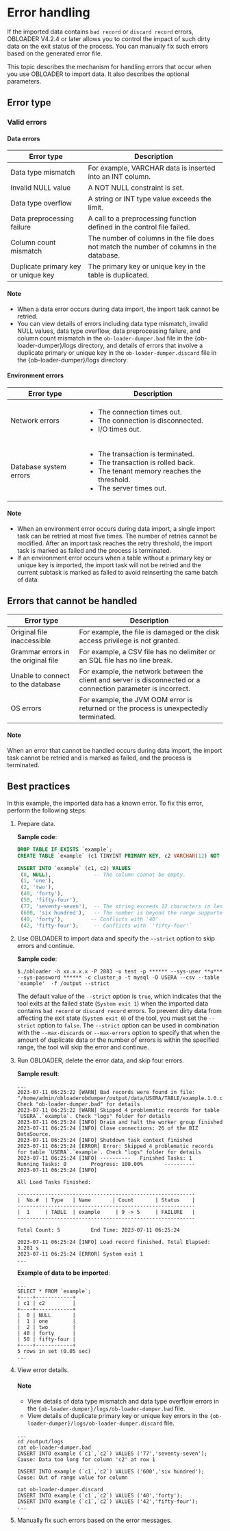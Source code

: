 # Error handling

If the imported data contains `bad record` or `discard record` errors, OBLOADER V4.2.4 or later allows you to control the impact of such dirty data on the exit status of the process. You can manually fix such errors based on the generated error file.

This topic describes the mechanism for handling errors that occur when you use OBLOADER to import data. It also describes the optional parameters.

## Error type

### Valid errors

#### Data errors

| **Error type** | **Description** |
|-------------|--------|
| Data type mismatch | For example, VARCHAR data is inserted into an INT column.  |
| Invalid NULL value | A NOT NULL constraint is set.  |
| Data type overflow | A string or INT type value exceeds the limit.  |
| Data preprocessing failure | A call to a preprocessing function defined in the control file failed.  |
| Column count mismatch | The number of columns in the file does not match the number of columns in the database.  |
| Duplicate primary key or unique key | The primary key or unique key in the table is duplicated.  |

<main id="notice" type='explain'>
   <h4>Note</h4>
   <ul>
   <li>When a data error occurs during data import, the import task cannot be retried. </li>
   <li>You can view details of errors including data type mismatch, invalid NULL values, data type overflow, data preprocessing failure, and column count mismatch in the <code>ob-loader-dumper.bad</code> file in the {ob-loader-dumper}/logs directory, and details of errors that involve a duplicate primary or unique key in the <code>ob-loader-dumper.discard</code> file in the {ob-loader-dumper}/logs directory. </li>
   </ul>
</main>

#### Environment errors

| **Error type** | **Description** |
|--------|------|
| Network errors | <ul><li>The connection times out. </li><li>The connection is disconnected. </li><li>I/O times out. </li></ul> |
| Database system errors | <ul><li>The transaction is terminated. </li><li>The transaction is rolled back. </li><li>The tenant memory reaches the threshold. </li><li>The server times out. </li></ul> |

<main id="notice" type='explain'>
   <h4>Note</h4>
   <ul>
   <li>When an environment error occurs during data import, a single import task can be retried at most five times. The number of retries cannot be modified. After an import task reaches the retry threshold, the import task is marked as failed and the process is terminated. </li>
   <li>If an environment error occurs when a table without a primary key or unique key is imported, the import task will not be retried and the current subtask is marked as failed to avoid reinserting the same batch of data. </li>
   </ul>
</main>

## Errors that cannot be handled


| **Error type** | **Description** |
|--------|------|
| Original file inaccessible | For example, the file is damaged or the disk access privilege is not granted.  |
| Grammar errors in the original file | For example, a CSV file has no delimiter or an SQL file has no line break.  |
| Unable to connect to the database | For example, the network between the client and server is disconnected or a connection parameter is incorrect.  |
| OS errors | For example, the JVM OOM error is returned or the process is unexpectedly terminated.  |

<main id="notice" type='explain'>
  <h4>Note</h4>
  <p>When an error that cannot be handled occurs during data import, the import task cannot be retried and is marked as failed, and the process is terminated. </p>
</main>

## Best practices

In this example, the imported data has a known error. To fix this error, perform the following steps:

1. Prepare data.

   **Sample code**:

   ```sql
   DROP TABLE IF EXISTS `example`;
   CREATE TABLE `example` (c1 TINYINT PRIMARY KEY, c2 VARCHAR(12) NOT NULL UNIQUE);

   INSERT INTO `example` (c1, c2) VALUES
    (0, NULL),              -- The column cannot be empty.
    (1, 'one'),
    (2, 'two'),
    (40, 'forty'),          
    (50, 'fifty-four'),     
    (77, 'seventy-seven'),  -- The string exceeds 12 characters in length.
    (600, 'six hundred'),   -- The number is beyond the range supported for the TINYINT data type.
    (40, 'forty'),         -- Conflicts with '40'
    (42, 'fifty-four');     -- Conflicts with `'fifty-four'`
   ```

2. Use OBLOADER to import data and specify the `--strict` option to skip errors and continue.

   **Sample code**:

   ```shell
   $./obloader -h xx.x.x.x -P 2883 -u test -p ****** --sys-user **u*** --sys-password ****** -c cluster_a -t mysql -D USERA --csv --table 'example'  -f /output --strict
   ```

   The default value of the `--strict` option is `true`, which indicates that the tool exits at the failed state (`System exit 1`) when the imported data contains `bad record` or `discard record` errors. To prevent dirty data from affecting the exit state (`System exit 0`) of the tool, you must set the `--strict` option to `false`. The `--strict` option can be used in combination with the `--max-discards` or `--max-errors` option to specify that when the amount of duplicate data or the number of errors is within the specified range, the tool will skip the error and continue.

3. Run OBLOADER, delete the error data, and skip four errors.

   **Sample result**:

   ```shell
   ...
   2023-07-11 06:25:22 [WARN] Bad records were found in file: "/home/admin/obloaderobdumper/output/data/USERA/TABLE/example.1.0.csv". Check "ob-loader-dumper.bad" for details
   2023-07-11 06:25:22 [WARN] Skipped 4 problematic records for table `USERA`.`example`. Check "logs" folder for details
   2023-07-11 06:25:24 [INFO] Drain and halt the worker group finished
   2023-07-11 06:25:24 [INFO] Close connections: 26 of the BIZ DataSource.
   2023-07-11 06:25:24 [INFO] Shutdown task context finished
   2023-07-11 06:25:24 [ERROR] Error: Skipped 4 problematic records for table `USERA`.`example`. Check "logs" folder for details
   2023-07-11 06:25:24 [INFO] ----------   Finished Tasks: 1       Running Tasks: 0        Progress: 100.00%       ----------
   2023-07-11 06:25:24 [INFO]

   All Load Tasks Finished:

   ----------------------------------------------------------
   |  No.#  | Type   | Name       | Count       | Status    |
   ----------------------------------------------------------    
   |  1     | TABLE  | example     | 9 -> 5     | FAILURE   |                
   ----------------------------------------------------------

   Total Count: 5          End Time: 2023-07-11 06:25:24

   2023-07-11 06:25:24 [INFO] Load record finished. Total Elapsed: 3.281 s
   2023-07-11 06:25:24 [ERROR] System exit 1
   ...
   ```

   **Example of data to be imported**:

   ```shell
   ...
   SELECT * FROM `example`;
   +----+------------+
   | c1 | c2         |
   +----+------------+
   |  0 | NULL       |
   |  1 | one        |
   |  2 | two        |
   | 40 | forty      |
   | 50 | fifty-four |
   +----+------------+
   5 rows in set (0.05 sec)
   ...
   ```

4. View error details.

   <main id="notice" type='explain'>
      <h4>Note</h4>
      <ul>
      <li>View details of data type mismatch and data type overflow errors in the <code>{ob-loader-dumper}/logs/ob-loader-dumper.bad</code> file. </li>
      <li>View details of duplicate primary key or unique key errors in the <code>{ob-loader-dumper}/logs/ob-loader-dumper.discard</code> file. </li>
      </ul>
   </main>

   ```shell
   ...
   cd /output/logs
   cat ob-loader-dumper.bad
   INSERT INTO example (`c1`,`c2`) VALUES ('77','seventy-seven');
   Cause: Data too long for column 'c2' at row 1   

   INSERT INTO example (`c1`,`c2`) VALUES ('600','six hundred');
   Cause: Out of range value for column

   cat ob-loader-dumper.discard
   INSERT INTO example (`c1`,`c2`) VALUES ('40','forty');
   INSERT INTO example (`c1`,`c2`) VALUES ('42','fifty-four');
   ...
   ```

5. Manually fix such errors based on the error messages.